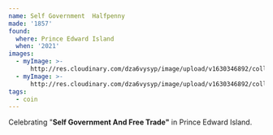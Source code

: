 ```yaml
---
name: Self Government  Halfpenny
made: '1857'
found:
  where: Prince Edward Island
  when: '2021'
images:
  - myImage: >-
      http://res.cloudinary.com/dza6vysyp/image/upload/v1630346892/collection/coins/self-government-halfpenny/10A608E9-5250-4F9D-9FA4-3AD85E96BB7A_1_105_c_adobespark_erijyj.png
  - myImage: >-
      http://res.cloudinary.com/dza6vysyp/image/upload/v1630346892/collection/coins/self-government-halfpenny/C5367A6D-09D0-436E-9A65-AD05722DA35D_1_105_c_adobespark_rjhqyh.png
tags:
  - coin
---
```

Celebrating "**Self Government And Free Trade"** in Prince Edward Island.
